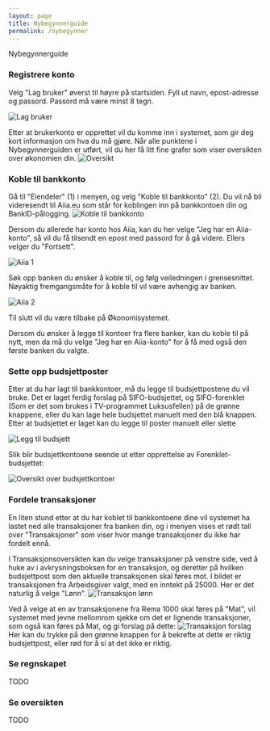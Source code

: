 ```yaml
---
layout: page
title: Nybegynnerguide
permalink: /nybegynner
---
```


Nybegynnerguide

### Registrere konto

Velg "Lag bruker" øverst til høyre på startsiden.
Fyll ut navn, epost-adresse og passord. Passord må være minst 8 tegn.

![Lag bruker](/images/nybegynner/lag_bruker.png "Lag bruker")

Etter at brukerkonto er opprettet vil du komme inn i systemet, som gir deg kort informasjon om hva du må gjøre. Når alle punktene i Nybegynnerguiden er utført, vil du her få litt fine grafer som viser oversikten over økonomien din.
![Oversikt](/images/nybegynner/oversikt_etter_brukeropprettelse.png)

### Koble til bankkonto

Gå til "Eiendeler" (1) i menyen, og velg "Koble til bankkonto" (2). Du vil nå bli videresendt til Aiia.eu som står for koblingen inn på bankkontoen din og BankID-pålogging.
![Koble til bankkonto](/images/nybegynner/legg_til_bankkonto.png)

Dersom du allerede har konto hos Aiia, kan du her velge "Jeg har en Aiia-konto", så vil du få tilsendt en epost med passord for å gå videre. Ellers velger du "Fortsett".

![Aiia 1](/images/nybegynner/Aiia_1_Fortsett.png)

Søk opp banken du ønsker å koble til, og følg veiledningen i grensesnittet. Nøyaktig fremgangsmåte for å koble til vil være avhengig av banken.

![Aiia 2](/images/nybegynner/Aiia_2_VelgBank.png)

Til slutt vil du være tilbake på Økonomisystemet. 

Dersom du ønsker å legge til kontoer fra flere banker, kan du koble til på nytt, men da må du velge "Jeg har en Aiia-konto" for å få med også den første banken du valgte.


### Sette opp budsjettposter

Etter at du har lagt til bankkontoer, må du legge til budsjettpostene du vil bruke. Det er laget ferdig forslag på SIFO-budsjettet, og SIFO-forenklet (Som er det som brukes i TV-programmet Luksusfellen) på de grønne knappene, eller du kan lage hele budsjettet manuelt med den blå knappen. Etter at budsjettet er laget kan du legge til poster manuelt eller slette

![Legg til budsjett](/images/nybegynner/legg_til_budsjettkonto.png)

Slik blir budsjettkontoene seende ut etter opprettelse av Forenklet-budsjettet:

![Oversikt over budsjettkontoer](/images/nybegynner/oversikt_over_budsjettkontoer.png)


### Fordele transaksjoner

En liten stund etter at du har koblet til bankkontoene dine vil systemet ha lastet ned alle transaksjoner fra banken din, og i menyen vises et rødt tall over "Transaksjoner" som viser hvor mange transaksjoner du ikke har fordelt ennå.

I Transaksjonsoversikten kan du velge transaksjoner på venstre side, ved å huke av i avkrysningsboksen for en transaksjon, og deretter på hvilken budsjettpost som den aktuelle transaksjonen skal føres mot. I bildet er transaksjonen fra Arbeidsgiver valgt, med en inntekt på 25000. Her er det naturlig å velge "Lønn".
![Transaksjon lønn](/images/nybegynner/Transaksjon_Arbeidsgiver.png)

Ved å velge at en av transaksjonene fra Rema 1000 skal føres på "Mat", vil systemet med jevne mellomrom sjekke om det er lignende transaksjoner, som også kan føres på Mat, og gi forslag på dette:
![Transaksjon forslag](/images/nybegynner/Transaksjon_forslag.png)
Her kan du trykke på den grønne knappen for å bekrefte at dette er riktig budsjettpost, eller rød for å si at det ikke er riktig.

### Se regnskapet
TODO

### Se oversikten
TODO
